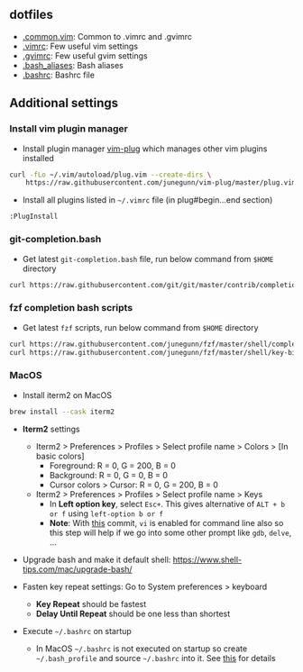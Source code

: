 ## dotfiles
- [.common.vim](.common.vim): Common to .vimrc and .gvimrc
- [.vimrc](.vimrc): Few useful vim settings
- [.gvimrc](.gvimrc): Few useful gvim settings
- [.bash_aliases](.bash_aliases): Bash aliases
- [.bashrc](.bashrc): Bashrc file

## Additional settings
### Install vim plugin manager
- Install plugin manager [vim-plug](https://github.com/junegunn/vim-plug#installation) which manages other vim plugins installed
```bash
curl -fLo ~/.vim/autoload/plug.vim --create-dirs \
    https://raw.githubusercontent.com/junegunn/vim-plug/master/plug.vim
```
- Install all plugins listed in `~/.vimrc` file (in plug#begin...end section)
```vim
:PlugInstall
```

### git-completion.bash
- Get latest `git-completion.bash` file, run below command from `$HOME` directory
```bash
curl https://raw.githubusercontent.com/git/git/master/contrib/completion/git-completion.bash -O
```

### fzf completion bash scripts
- Get latest `fzf` scripts, run below command from `$HOME` directory
```bash
curl https://raw.githubusercontent.com/junegunn/fzf/master/shell/completion.bash -O
curl https://raw.githubusercontent.com/junegunn/fzf/master/shell/key-bindings.bash -O
```

### MacOS
- Install iterm2 on MacOS
```bash
brew install --cask iterm2
```
- __Iterm2__ settings
  - Iterm2 > Preferences > Profiles > Select profile name > Colors > [In basic colors]
    - Foreground: R = 0, G = 200, B = 0
    - Background: R = 0, G = 0, B = 0
    - Cursor colors > Cursor: R = 0, G = 200, B = 0
  - Iterm2 > Preferences > Profiles > Select profile name > Keys
    - In __Left option key__, select `Esc+`. This gives alternative of `ALT + b or f` using `left-option b or f`
    - __Note__: With [this](https://github.com/hansrajdas/dotfiles/commit/cf011d1489cfd45b71588c5a00b3e4c5ed3af7f5) commit, `vi` is enabled for command line also so this step will help if we go into some other prompt like `gdb`, `delve`, ...

- Upgrade bash and make it default shell: https://www.shell-tips.com/mac/upgrade-bash/
- Fasten key repeat settings: Go to System preferences > keyboard
  - __Key Repeat__ should be fastest
  - __Delay Until Repeat__ should be one less than shortest
- Execute `~/.bashrc` on startup
  - In MacOS `~/.bashrc` is not executed on startup so create `~/.bash_profile` and source `~/.bashrc` into it. See [this](https://apple.stackexchange.com/questions/12993/why-doesnt-bashrc-run-automatically) for details
